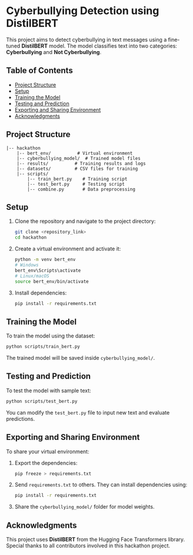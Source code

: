 # Cyberbullying Detection using DistilBERT

This project aims to detect cyberbullying in text messages using a fine-tuned **DistilBERT** model. The model classifies text into two categories: **Cyberbullying** and **Not Cyberbullying**.

## Table of Contents
- [Project Structure](#project-structure)
- [Setup](#setup)
- [Training the Model](#training-the-model)
- [Testing and Prediction](#testing-and-prediction)
- [Exporting and Sharing Environment](#exporting-and-sharing-environment)
- [Acknowledgments](#acknowledgments)

## Project Structure
```
|-- hackathon
    |-- bert_env/          # Virtual environment
    |-- cyberbullying_model/  # Trained model files
    |-- results/          # Training results and logs
    |-- datasets/         # CSV files for training
    |-- scripts/
        |-- train_bert.py    # Training script
        |-- test_bert.py     # Testing script
        |-- combine.py       # Data preprocessing
```

## Setup
1. Clone the repository and navigate to the project directory:
   ```sh
   git clone <repository_link>
   cd hackathon
   ```
2. Create a virtual environment and activate it:
   ```sh
   python -m venv bert_env
   # Windows
   bert_env\Scripts\activate
   # Linux/macOS
   source bert_env/bin/activate
   ```
3. Install dependencies:
   ```sh
   pip install -r requirements.txt
   ```

## Training the Model
To train the model using the dataset:
```sh
python scripts/train_bert.py
```
The trained model will be saved inside `cyberbullying_model/`.

## Testing and Prediction
To test the model with sample text:
```sh
python scripts/test_bert.py
```
You can modify the `test_bert.py` file to input new text and evaluate predictions.

## Exporting and Sharing Environment
To share your virtual environment:
1. Export the dependencies:
   ```sh
   pip freeze > requirements.txt
   ```
2. Send `requirements.txt` to others. They can install dependencies using:
   ```sh
   pip install -r requirements.txt
   ```
3. Share the `cyberbullying_model/` folder for model weights.

## Acknowledgments
This project uses **DistilBERT** from the Hugging Face Transformers library. Special thanks to all contributors involved in this hackathon project.

